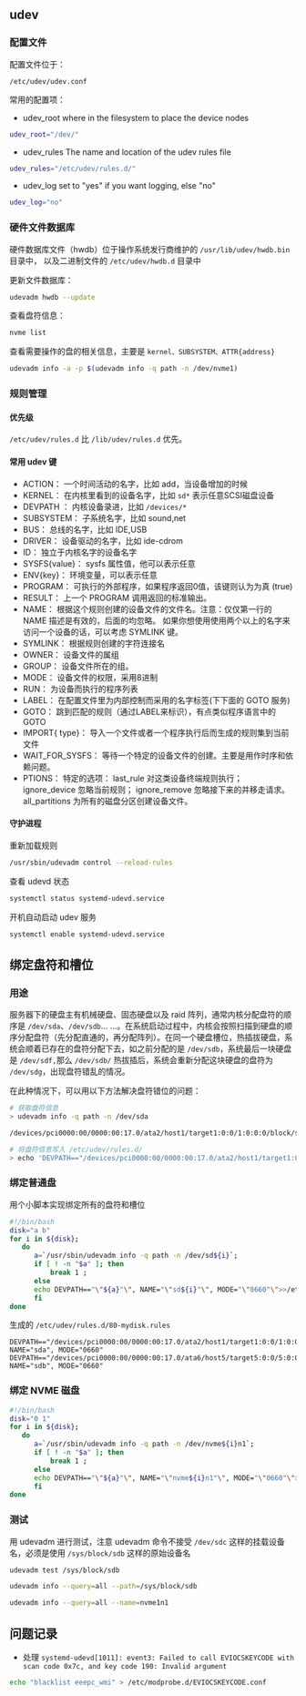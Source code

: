 ## udev

### 配置文件

配置文件位于：

```
/etc/udev/udev.conf
```

常用的配置项：

- udev_root where in the filesystem to place the device nodes

```bash
udev_root="/dev/"
```

- udev_rules The name and location of the udev rules file

```bash
udev_rules="/etc/udev/rules.d/"
```

- udev_log set to "yes" if you want logging, else "no"

```bash
udev_log="no"
```

### 硬件文件数据库

硬件数据库文件（hwdb）位于操作系统发行商维护的 `/usr/lib/udev/hwdb.bin` 目录中， 以及二进制文件的 `/etc/udev/hwdb.d` 目录中

更新文件数据库：

```bash
udevadm hwdb --update
```

查看盘符信息：

```bash
nvme list
```

查看需要操作的盘的相关信息，主要是 `kernel、SUBSYSTEM、ATTR{address}`

```bash
udevadm info -a -p $(udevadm info -q path -n /dev/nvme1)
```

### 规则管理

#### 优先级

`/etc/udev/rules.d` 比 `/lib/udev/rules.d` 优先。

#### 常用 udev 键

- ACTION： 一个时间活动的名字，比如 add，当设备增加的时候
- KERNEL： 在内核里看到的设备名字，比如 `sd*` 表示任意SCSI磁盘设备
- DEVPATH ： 内核设备录进，比如 `/devices/*`
- SUBSYSTEM： 子系统名字，比如 sound,net
- BUS： 总线的名字，比如 IDE,USB
- DRIVER： 设备驱动的名字，比如 ide-cdrom
- ID： 独立于内核名字的设备名字
- SYSFS{value}： sysfs 属性值，他可以表示任意
- ENV{key}： 环境变量，可以表示任意
- PROGRAM： 可执行的外部程序，如果程序返回0值，该键则认为为真 (true)
- RESULT： 上一个 PROGRAM 调用返回的标准输出。
- NAME： 根据这个规则创建的设备文件的文件名。注意：仅仅第一行的 NAME 描述是有效的，后面的均忽略。 如果你想使用使用两个以上的名字来访问一个设备的话，可以考虑 SYMLINK 键。
- SYMLINK： 根据规则创建的字符连接名
- OWNER： 设备文件的属组
- GROUP： 设备文件所在的组。
- MODE： 设备文件的权限，采用8进制
- RUN： 为设备而执行的程序列表
- LABEL： 在配置文件里为内部控制而采用的名字标签(下下面的 GOTO 服务)
- GOTO： 跳到匹配的规则（通过LABEL来标识），有点类似程序语言中的 GOTO
- IMPORT{ type}： 导入一个文件或者一个程序执行后而生成的规则集到当前文件
- WAIT_FOR_SYSFS： 等待一个特定的设备文件的创建。主要是用作时序和依赖问题。
- PTIONS： 特定的选项： last_rule 对这类设备终端规则执行； ignore_device 忽略当前规则； ignore_remove 忽略接下来的并移走请求。all_partitions 为所有的磁盘分区创建设备文件。

#### 守护进程

重新加载规则

```bash
/usr/sbin/udevadm control --reload-rules
```

查看 udevd 状态

```bash
systemctl status systemd-udevd.service
```

开机自动启动 udev 服务

```bash
systemctl enable systemd-udevd.service
```

## 绑定盘符和槽位

### 用途

服务器下的硬盘主有机械硬盘、固态硬盘以及 raid 阵列，通常内核分配盘符的顺序是 `/dev/sda`、`/dev/sdb`… …。在系统启动过程中，内核会按照扫描到硬盘的顺序分配盘符（先分配直通的，再分配阵列）。在同一个硬盘槽位，热插拔硬盘，系统会顺着已存在的盘符分配下去，如之前分配的是 `/dev/sdb`，系统最后一块硬盘是 `/dev/sdf,`那么 `/dev/sdb/` 热拔插后，系统会重新分配这块硬盘的盘符为 `/dev/sdg`，出现盘符错乱的情况。

在此种情况下，可以用以下方法解决盘符错位的问题：

```bash
# 获取盘符信息
> udevadm info -q path -n /dev/sda

/devices/pci0000:00/0000:00:17.0/ata2/host1/target1:0:0/1:0:0:0/block/sda

# 将盘符信息写入 /etc/udev/rules.d/
> echo 'DEVPATH=="/devices/pci0000:00/0000:00:17.0/ata2/host1/target1:0:0/1:0:0:0/block/sda", NAME="sda", MODE="0660"' >> /etc/udev/rules.d/80-mydisk.rules
```

### 绑定普通盘

用个小脚本实现绑定所有的盘符和槽位

```bash
#!/bin/bash
disk="a b"
for i in ${disk};
   do
      a=`/usr/sbin/udevadm info -q path -n /dev/sd${i}`;
      if [ ! -n "$a" ]; then
          break 1 ;
      else
      echo DEVPATH=="\"${a}"\", NAME="\"sd${i}"\", MODE="\"0660"\">>/etc/udev/rules.d/80-mydisk.rules;
      fi
done
```


生成的  `/etc/udev/rules.d/80-mydisk.rules`

```plain
DEVPATH=="/devices/pci0000:00/0000:00:17.0/ata2/host1/target1:0:0/1:0:0:0/block/sda", NAME="sda", MODE="0660"
DEVPATH=="/devices/pci0000:00/0000:00:17.0/ata6/host5/target5:0:0/5:0:0:0/block/sdb", NAME="sdb", MODE="0660"
```

### 绑定 NVME 磁盘

```bash
#!/bin/bash
disk="0 1"
for i in ${disk};
   do
      a=`/usr/sbin/udevadm info -q path -n /dev/nvme${i}n1`;
      if [ ! -n "$a" ]; then
          break 1 ;
      else
      echo DEVPATH=="\"${a}"\", NAME="\"nvme${i}n1"\", MODE="\"0660"\">>/etc/udev/rules.d/80-mydisk.rules;
      fi
done
```

### 测试

用 udevadm 进行测试，注意 udevadm 命令不接受 `/dev/sdc` 这样的挂载设备名，必须是使用 `/sys/block/sdb` 这样的原始设备名

```bash
udevadm test /sys/block/sdb

udevadm info --query=all --path=/sys/block/sdb

udevadm info --query=all --name=nvme1n1
```

## 问题记录

- 处理 `systemd-udevd[1011]: event3: Failed to call EVIOCSKEYCODE with scan code 0x7c, and key code 190: Invalid argument`

```bash
echo "blacklist eeepc_wmi" > /etc/modprobe.d/EVIOCSKEYCODE.conf
```

